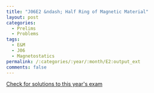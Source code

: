 ```yaml
---
title: "J06E2 &ndash; Half Ring of Magnetic Material"
layout: post
categories:
  - Prelims
  - Problems
tags:
  - E&M
  - J06
  - Magnetostatics
permalink: /:categories/:year/:month/E2:output_ext
comments: false
---
```

<object data="2006J2E.pdf" type="application/pdf" width="100%" height="500"></object>
<div class="message"><a href='https://princetonprelim.com/prelim/16/'>Check for solutions to this year's exam</a></div>